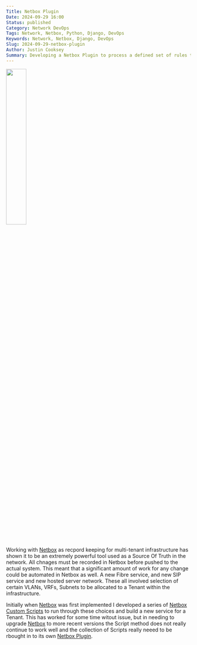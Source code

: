 ```yaml
---
Title: Netbox Plugin
Date: 2024-09-29 16:00
Status: published
Category: Network DevOps
Tags: Network, Netbox, Python, Django, DevOps
Keywords: Network, Netbox, Django, DevOps
Slug: 2024-09-29-netbox-plugin
Author: Justin Cooksey
Summary: Developing a Netbox Plugin to process a defined set of rules to manage aloocation of resources in multi-tenant infrastructure of network and hosting.
---
```


<img src="{attach}netbox.png"  width="33%" height="33%">

Working with [Netbox](https://netboxlabs.com/docs/netbox/en/stable/introduction/) as recpord keeping for multi-tenant infrastructure has shown it to be an extremely powerful tool used as a Source Of Truth in the network.  All chnages must be recorded in Netbox before pushed to the actual system.  This meant that a significant amount of work for any change could be automated in Netbox as well.  A new Fibre service, and new SIP service and new hosted server network.  These all involved selection of certain VLANs, VRFs, Subnets to be allocated to a Tenant within the infrastructure.

Initially when [Netbox](https://netboxlabs.com/docs/netbox/en/stable/introduction/) was first implemented I developed a series of [Netbox Custom Scripts](https://netboxlabs.com/docs/netbox/en/stable/customization/custom-scripts/) to run through these choices and build a new service for a Tenant.  This has worked for some time witout issue, but in needing to upgrade [Netbox](https://netboxlabs.com/docs/netbox/en/stable/introduction/) to more recent versions the Script method does not really continue to work well and the collection of Scripts really neeed to be rbought in to its own [Netbox Plugin](https://netboxlabs.com/docs/netbox/en/stable/plugins/).
